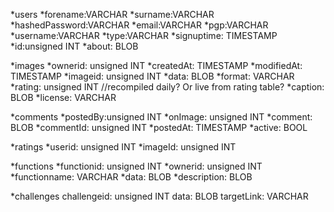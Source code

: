 *users
  *forename:VARCHAR
  *surname:VARCHAR
  *hashedPassword:VARCHAR
  *email:VARCHAR
  *pgp:VARCHAR
  *username:VARCHAR
  *type:VARCHAR
  *signuptime: TIMESTAMP
  *id:unsigned INT
  *about: BLOB
  
*images
  *ownerid: unsigned INT
  *createdAt: TIMESTAMP
  *modifiedAt: TIMESTAMP
  *imageid: unsigned INT
  *data: BLOB
  *format: VARCHAR
  *rating: unsigned INT //recompiled daily? Or live from rating table?
  *caption: BLOB
  *license: VARCHAR
  
*comments
  *postedBy:unsigned INT
  *onImage: unsigned INT
  *comment: BLOB
  *commentId: unsigned INT
  *postedAt: TIMESTAMP
  *active: BOOL
  
*ratings
  *userid: unsigned INT
  *imageId: unsigned INT
  
*functions
  *functionid: unsigned INT
  *ownerid: unsigned INT
  *functionname: VARCHAR
  *data: BLOB
  *description: BLOB
  
*challenges
  challengeid: unsigned INT
  data: BLOB
  targetLink: VARCHAR
